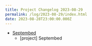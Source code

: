 ```yaml
---
title: Project Changelog 2023-08-29
permalink: /log/2023-08-29/index.html
date: 2023-08-28T23:00:00.000Z
---
```


- [Septembed](https://septembed.rknight.me) 
    - [project] Septembed